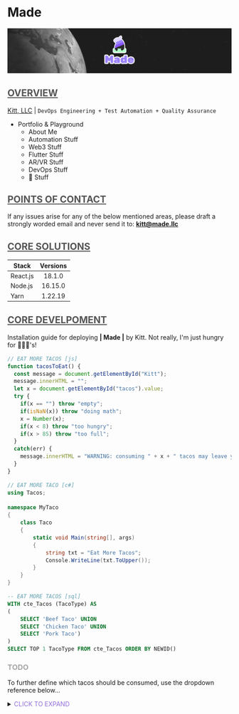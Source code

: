 **<h1>Made</h1>**
![Made-logo](/src/assets/madellc_readme.png "Kitt, LLC")



## <span style="color:#555555"><u> **OVERVIEW** </u></span>
[Kitt, LLC](https://made.llc) | `DevOps Engineering + Test Automation + Quality Assurance`
- Portfolio & Playground
  - About Me
  - Automation Stuff
  - Web3 Stuff
  - Flutter Stuff
  - AR/VR Stuff
  - DevOps Stuff
  - :taco: Stuff


## <span style="color:#555555"><u> **POINTS OF CONTACT** </u></span>
If any issues arise for any of the below mentioned areas, please draft a strongly worded email and never send it to: **kitt@made.llc** 



## <span style="color:#555555"><u> **CORE SOLUTIONS** </u></span>
| Stack  | Versions |
| ------------- |:-------------:|
| React.js | 18.1.0 |
| Node.js | 16.15.0 |
| Yarn | 1.22.19 |



## <span style="color:#555555"><u> **CORE DEVELPOMENT** </u></span>
Installation guide for deploying **| Made |** by Kitt. Not really, I'm just hungry for :taco::taco::taco:'s!


``` js
// EAT MORE TACOS [js]
function tacosToEat() {
  const message = document.getElementById("Kitt");
  message.innerHTML = "";
  let x = document.getElementById("tacos").value;
  try {
    if(x == "") throw "empty";
    if(isNaN(x)) throw "doing math";
    x = Number(x);
    if(x < 8) throw "too hungry";
    if(x > 85) throw "too full";
  }
  catch(err) {
    message.innerHTML = "WARNING: consuming " + x + " tacos may leave you " + err;
  }
}
```


``` csharp
// EAT MORE TACO [c#]
using Tacos;

namespace MyTaco 
{
    class Taco 
    {
        static void Main(string[], args) 
        {
            string txt = "Eat More Tacos";
            Console.WriteLine(txt.ToUpper()); 
        }
    }
}

```




``` sql
-- EAT MORE TACOS [sql]
WITH cte_Tacos (TacoType) AS 
(
    SELECT 'Beef Taco' UNION
    SELECT 'Chicken Taco' UNION
    SELECT 'Pork Taco')
)
SELECT TOP 1 TacoType FROM cte_Tacos ORDER BY NEWID()

```

### <span style="color:#A6A6A6"> TODO </span>
To further define which tacos should be consumed, use the dropdown reference below...

<details>
  <summary><span style="color:mediumpurple"> CLICK TO EXPAND </span></summary>

- <span style="color:hotpink"> [@]_OUTER </span>
   - [BOWL]
   - [LETTUCE]
   - [SHELL/WRAP]
      - <span style="color:mediumpurple"> [@]_Corn </span>
      - <span style="color:mediumpurple"> [@]_Flour </span>
   - [NONE]
      - <span style="color:mediumpurple"> [@]_Seek-Help </span>
  
- <span style="color:hotpink"> [@]_INNER </span>
   - [BEEF]
      - <span style="color:mediumpurple"> [@]_Birria </span>
      - <span style="color:mediumpurple"> [@]_Carne-Asada </span>
      - <span style="color:mediumpurple"> [@]_Ground </span> 
      - <span style="color:mediumpurple"> [@]_Shredded </span>
   - [CHICKEN]
      - <span style="color:mediumpurple"> [@]_Chopped </span> 
      - <span style="color:mediumpurple"> [@]_Shredded </span>
      - <span style="color:mediumpurple"> [@]_Tinga </span>
   - [PORK]
      - <span style="color:mediumpurple"> [@]_Al-Pastor </span>
      - <span style="color:mediumpurple"> [@]_Barbacoa </span>
      - <span style="color:mediumpurple"> [@]_Campechanos </span>
      - <span style="color:mediumpurple"> [@]_Carnitas </span>
      - <span style="color:mediumpurple"> [@]_Chorizo </span>
   - [FISH]
      - <span style="color:mediumpurple"> [@]_Pescado </span>

- <span style="color:hotpink"> [@]_TOPPINGS </span>
   - [BROWNS]
      - <span style="color:mediumpurple"> [@]_Lentals </span>
      - <span style="color:mediumpurple"> [@]_MoreMeat </span>
      - <span style="color:mediumpurple"> [@]_Rice </span>
   - [GREENS]
      - <span style="color:mediumpurple"> [@]_Cilantro </span>
      - <span style="color:mediumpurple"> [@]_Lettuce </span>
      - <span style="color:mediumpurple"> [@]_Lime </span>
      - <span style="color:mediumpurple"> [@]_Guacamole </span>
      - <span style="color:mediumpurple"> [@]_Jalapeños </span>
      - <span style="color:mediumpurple"> [@]_Spinich </span>
   - [REDS]
      - <span style="color:mediumpurple"> [@]_HotSauce </span> 
      - <span style="color:mediumpurple"> [@]_Peppers </span>
      - <span style="color:mediumpurple"> [@]_Pico </span>
      - <span style="color:mediumpurple"> [@]_Salsa </span>
      - <span style="color:mediumpurple"> [@]_Tomatoe </span>
   - [WHITES]
      - <span style="color:mediumpurple"> [@]_CheeseDuh </span>
      - <span style="color:mediumpurple"> [@]_EggWhites </span>
      - <span style="color:mediumpurple"> [@]_Onions </span>
      - <span style="color:mediumpurple"> [@]_SourCream </span>
   - [YELLOWS]
      - <span style="color:mediumpurple"> [@]_Corn </span>
      - <span style="color:mediumpurple"> [@]_Egg </span>
      - <span style="color:mediumpurple"> [@]_MoreCheese </span>
      - <span style="color:mediumpurple"> [@]_Pineapples </span>
</details>